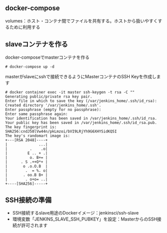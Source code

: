 ## docker-compose
volumes：ホスト・コンテナ間でファイルを共有する。ホストから扱いやすくするために利用する

## slaveコンテナを作る

docker-composeでmasterコンテナを作る

```
# docker-compose up -d
```

masterがslaveにsshで接続できるようにMasterコンテナのSSH Keyを作成します

```
# docker container exec -it master ssh-keygen -t rsa -C ""
Generating public/private rsa key pair.
Enter file in which to save the key (/var/jenkins_home/.ssh/id_rsa):
Created directory '/var/jenkins_home/.ssh'.
Enter passphrase (empty for no passphrase):
Enter same passphrase again:
Your identification has been saved in /var/jenkins_home/.ssh/id_rsa.
Your public key has been saved in /var/jenkins_home/.ssh/id_rsa.pub.
The key fingerprint is:
SHA256:cndJ58lVw44n/pkLmzoi/bVI9LRjYh9G6XHYSidKQ5I
The key's randomart image is:
+---[RSA 2048]----+
|              ...|
|          .    .o|
|         E .. + .|
|          o. B+= |
|      . S .++O*+ |
|       o .o.O.B  |
|        .  = %. o|
|       . oo.B B+ |
|        . o+o= ..|
+----[SHA256]-----+
```

## SSH接続の準備

- SSH接続するslave用途のDockerイメージ：jenkinsci/ssh-slave
- 環境変数「JENKINS_SLAVE_SSH_PUBKEY」を設定：MasterからのSSH接続が許可されます
